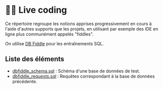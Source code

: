 # 👨‍🏫 Live coding

Ce répertoire regroupe les notions apprises progressivement en cours à l'aide d'autres supports que les projets, en utilisant par exemple des IDE en ligne plus communément appelés "fiddles".

On utilise [DB Fiddle](https://www.db-fiddle.com/) pour les entraînements SQL.

## Liste des éléments

* [dbfiddle_schema.sql](dbfiddle_schema.sql) : Schéma d'une base de données de test.
* [dbfiddle_requests.sql](dbfiddle_requests.sql) : Requêtes correspondant à la base de données précédente.
